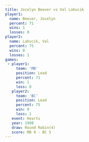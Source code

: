 ```yaml
---
title: Jocelyn Beever vs Val Lahucik
player1:               
  name: Beever, Jocelyn
  percent: 71          
  wins: 1              
  losses: 0            
player2:               
  name: Lahucik, Val   
  percent: 75          
  wins: 0              
  losses: 1            
games:
 - player1:        
     team: 'MB'    
     position: Lead
     percent: 71   
     win: 1        
     loss: 0       
   player2:        
     team: 'BC'    
     position: Lead
     percent: 75   
     win: 0        
     loss: 1       
   event: Hearts       
   year: 1998          
   draw: Round Robin(4)
   score: MB 9 - BC 5  
---
```

